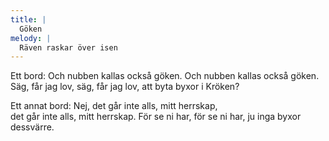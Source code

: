 ```yaml
---
title: |
  Göken
melody: |
  Räven raskar över isen
---
```

Ett bord: Och nubben kallas också göken. 
Och nubben kallas också göken. 
Säg, får jag lov, säg, får jag lov, 
att byta byxor i Kröken? 

Ett annat bord: Nej, det går inte alls, mitt herrskap,  
det går inte alls, mitt herrskap. 
För se ni har, för se ni har, ju 
inga byxor dessvärre.